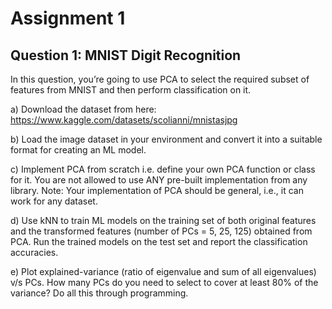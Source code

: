 # Assignment 1
## Question 1: MNIST Digit Recognition
In this question, you’re going to use PCA to select the required subset of
features from MNIST and then perform classification on it.

a) Download the dataset from here:
https://www.kaggle.com/datasets/scolianni/mnistasjpg

b) Load the image dataset in your environment and convert it into a suitable
format for creating an ML model.

c) Implement PCA from scratch i.e. define your own PCA function or class for
it. You are not allowed to use ANY pre-built implementation from any
library. Note: Your implementation of PCA should be general, i.e., it can
work for any dataset.

d) Use kNN to train ML models on the training set of both original features
and the transformed features (number of PCs = 5, 25, 125) obtained from
PCA. Run the trained models on the test set and report the classification
accuracies.

e) Plot explained-variance (ratio of eigenvalue and sum of all eigenvalues) v/s
PCs. How many PCs do you need to select to cover at least 80% of the
variance? Do all this through programming.